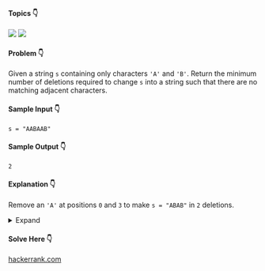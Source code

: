 #### Topics :point_down:
![](https://img.shields.io/badge/-stack-wheat)
![](https://img.shields.io/badge/-string-wheat)

#### Problem :point_down:
Given a string `s` containing only characters `'A'` and `'B'`. Return the minimum number of deletions required to change `s` into a string such that there are no matching adjacent characters.
#### Sample Input :point_down:
```
s = "AABAAB"
```
#### Sample Output :point_down:
```
2
```
#### Explanation :point_down:
Remove an `'A'` at positions `0` and `3` to make `s = "ABAB"` in `2` deletions.
<details>
<summary>Expand</summary>

#### Python :point_down:
```py
def solve(s):
    t = [s[0]] # stack
    d = 0      # deletions
    for i in range(1, len(s)):
        if (t[-1] == s[i]):
            d += 1
        else:
            t.append(s[i])
            
    return d
```
#### Time Complexity :point_down:
```
O(n)
```
#### Space Complexity :point_down:
```
O(n)
```  
#### Python :point_down:
```py
def solve(s):
    d = 0 # deletions
    for i in range(1, len(s)):
        if (s[i-1] == s[i]):
            d += 1
            
    return d
```  
#### Time Complexity :point_down:
```
O(n)
```
#### Space Complexity :point_down:
```
O(1)
```
</details>

#### Solve Here :point_down:
[hackerrank.com](https://www.hackerrank.com/challenges/alternating-characters/problem)
